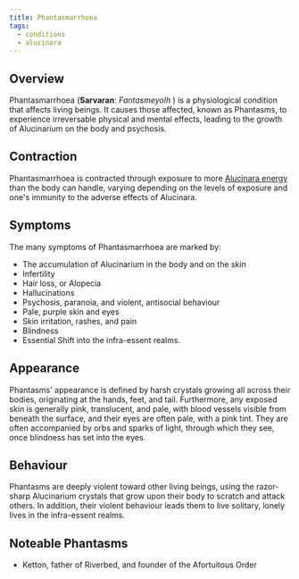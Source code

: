 ```yaml
---
title: Phantasmarrhoea
tags:
  - conditions
  - alucinara
---
```

## Overview
Phantasmarrhoea (**Sarvaran**: *Fantasmeyolh* ) is a physiological condition that affects living beings. It causes those affected, known as Phantasms, to experience irreversable physical and mental effects, leading to the growth of Alucinarium on the body and psychosis.
## Contraction
Phantasmarrhoea is contracted through exposure to more [Alucinara energy](lore/cosmology/alucinara.md) than the body can handle, varying depending on the levels of exposure and one's immunity to the adverse effects of Alucinara.
## Symptoms
The many symptoms of Phantasmarrhoea are marked by:
- The accumulation of Alucinarium in the body and on the skin
- Infertility
- Hair loss, or Alopecia
- Hallucinations
- Psychosis, paranoia, and violent, antisocial behaviour 
- Pale, purple skin and eyes
- Skin irritation, rashes, and pain
- Blindness
- Essential Shift into the infra-essent realms.
## Appearance
Phantasms' appearance is defined by harsh crystals growing all across their bodies, originating at the hands, feet, and tail. Furthermore, any exposed skin is generally pink, translucent, and pale, with blood vessels visible from beneath the surface, and their eyes are often pale, with a pink tint. They are often accompanied by orbs and sparks of light, through which they see, once blindness has set into the eyes.
## Behaviour
Phantasms are deeply violent toward other living beings, using the razor-sharp Alucinarium crystals that grow upon their body to scratch and attack others. In addition, their violent behaviour leads them to live solitary, lonely lives in the infra-essent realms.
## Noteable Phantasms
- Ketton, father of Riverbed, and founder of the Afortuitous Order